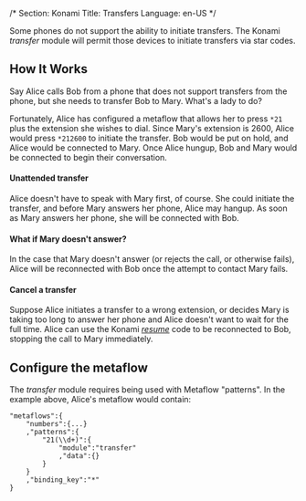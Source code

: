 /*
Section: Konami
Title: Transfers
Language: en-US
*/

Some phones do not support the ability to initiate transfers. The Konami *transfer* module will permit those devices to initiate transfers via star codes.

## How It Works

Say Alice calls Bob from a phone that does not support transfers from the phone, but she needs to transfer Bob to Mary. What's a lady to do?

Fortunately, Alice has configured a metaflow that allows her to press `*21` plus the extension she wishes to dial. Since Mary's extension is 2600, Alice would press `*212600` to initiate the transfer. Bob would be put on hold, and Alice would be connected to Mary. Once Alice hungup, Bob and Mary would be connected to begin their conversation.

#### Unattended transfer

Alice doesn't have to speak with Mary first, of course. She could initiate the transfer, and before Mary answers her phone, Alice may hangup. As soon as Mary answers her phone, she will be connected with Bob.

#### What if Mary doesn't answer?

In the case that Mary doesn't answer (or rejects the call, or otherwise fails), Alice will be reconnected with Bob once the attempt to contact Mary fails.

#### Cancel a transfer

Suppose Alice initiates a transfer to a wrong extension, or decides Mary is taking too long to answer her phone and Alice doesn't want to wait for the full time. Alice can use the Konami [*resume*](./resume.md) code to be reconnected to Bob, stopping the call to Mary immediately.

## Configure the metaflow

The *transfer* module requires being used with Metaflow "patterns". In the example above, Alice's metaflow would contain:

    "metaflows":{
        "numbers":{...}
        ,"patterns":{
            "21(\\d+)":{
                "module":"transfer"
                ,"data":{}
            }
        }
        ,"binding_key":"*"
    }
